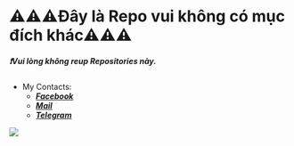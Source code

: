 # **⚠️⚠️⚠️Đây là Repo vui không có mục đích khác⚠️⚠️⚠️**
##### *❗Vui lòng không reup Repositories này.*
- My Contacts:
  - *****[Facebook](https://facebook.com/truongconguoc35)*****
  - *****[Mail](truongconguoc35@yandex.com)*****
  - *****[Telegram](https://t.me/truongconguoc)*****
<img src="replicate-prediction-bpels4c62fbjpde24yfhxirfhm.png">
